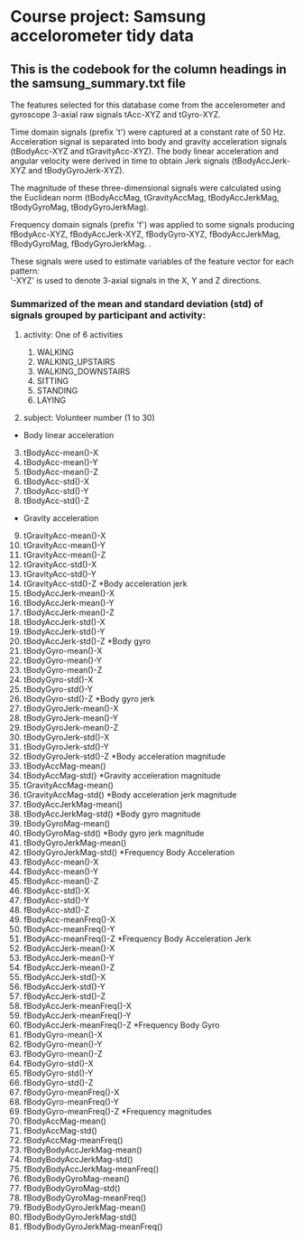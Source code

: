 # Course project: Samsung accelorometer tidy data

## This is the codebook for the column headings in the samsung_summary.txt file

The features selected for this database come from the accelerometer and gyroscope 3-axial raw signals tAcc-XYZ and tGyro-XYZ. 

Time domain signals (prefix 't') were captured at a constant rate of 50 Hz. 
Acceleration signal is separated into body and gravity acceleration signals (tBodyAcc-XYZ and tGravityAcc-XYZ). 
The body linear acceleration and angular velocity were derived in time to obtain Jerk signals 
(tBodyAccJerk-XYZ and tBodyGyroJerk-XYZ). 

The magnitude of these three-dimensional signals were calculated using the Euclidean norm 
(tBodyAccMag, tGravityAccMag, tBodyAccJerkMag, tBodyGyroMag, tBodyGyroJerkMag). 

Frequency domain signals (prefix 'f') was applied to some signals producing 
fBodyAcc-XYZ, fBodyAccJerk-XYZ, fBodyGyro-XYZ, fBodyAccJerkMag, fBodyGyroMag, fBodyGyroJerkMag. . 

These signals were used to estimate variables of the feature vector for each pattern:  
'-XYZ' is used to denote 3-axial signals in the X, Y and Z directions.


### Summarized of the mean and standard deviation (std) of signals grouped by participant and activity:

1.	activity: One of 6 activities
    1. WALKING
    2. WALKING_UPSTAIRS
    3. WALKING_DOWNSTAIRS
    4. SITTING
    5. STANDING
    6. LAYING
                
2.	subject:  Volunteer number (1 to 30)
* Body linear acceleration
3.	tBodyAcc-mean()-X 
4.	tBodyAcc-mean()-Y
5.	tBodyAcc-mean()-Z
6.	tBodyAcc-std()-X
7.	tBodyAcc-std()-Y
8.	tBodyAcc-std()-Z
* Gravity acceleration
9.	tGravityAcc-mean()-X
10.	tGravityAcc-mean()-Y
11.	tGravityAcc-mean()-Z
12.	tGravityAcc-std()-X
13.	tGravityAcc-std()-Y
14.	tGravityAcc-std()-Z
*Body acceleration jerk
15.	tBodyAccJerk-mean()-X
16.	tBodyAccJerk-mean()-Y
17.	tBodyAccJerk-mean()-Z
18.	tBodyAccJerk-std()-X
19.	tBodyAccJerk-std()-Y
20.	tBodyAccJerk-std()-Z
*Body gyro 
21.	tBodyGyro-mean()-X
22.	tBodyGyro-mean()-Y
23.	tBodyGyro-mean()-Z
24.	tBodyGyro-std()-X
25.	tBodyGyro-std()-Y
26.	tBodyGyro-std()-Z
*Body gyro jerk
27.	tBodyGyroJerk-mean()-X
28.	tBodyGyroJerk-mean()-Y
29.	tBodyGyroJerk-mean()-Z
30.	tBodyGyroJerk-std()-X
31.	tBodyGyroJerk-std()-Y
32.	tBodyGyroJerk-std()-Z
*Body acceleration magnitude
33.	tBodyAccMag-mean()
34.	tBodyAccMag-std()
*Gravity acceleration magnitude
35.	tGravityAccMag-mean()
36.	tGravityAccMag-std()
*Body acceleration jerk magnitude
37.	tBodyAccJerkMag-mean()
38.	tBodyAccJerkMag-std()
*Body gyro magnitude
39.	tBodyGyroMag-mean()
40.	tBodyGyroMag-std()
*Body gyro jerk magnitude
41.	tBodyGyroJerkMag-mean()
42.	tBodyGyroJerkMag-std()
*Frequency Body Acceleration 
43.	fBodyAcc-mean()-X
44.	fBodyAcc-mean()-Y
45.	fBodyAcc-mean()-Z
46.	fBodyAcc-std()-X
47.	fBodyAcc-std()-Y
48.	fBodyAcc-std()-Z 
49.	fBodyAcc-meanFreq()-X
50.	fBodyAcc-meanFreq()-Y
51.	fBodyAcc-meanFreq()-Z
*Frequency Body Acceleration Jerk
52.	fBodyAccJerk-mean()-X
53.	fBodyAccJerk-mean()-Y
54.	fBodyAccJerk-mean()-Z
55.	fBodyAccJerk-std()-X
56.	fBodyAccJerk-std()-Y
57.	fBodyAccJerk-std()-Z
58.	fBodyAccJerk-meanFreq()-X
59.	fBodyAccJerk-meanFreq()-Y
60.	fBodyAccJerk-meanFreq()-Z
*Frequency Body Gyro 
61.	fBodyGyro-mean()-X
62.	fBodyGyro-mean()-Y
63.	fBodyGyro-mean()-Z
64.	fBodyGyro-std()-X
65.	fBodyGyro-std()-Y
66.	fBodyGyro-std()-Z
67.	fBodyGyro-meanFreq()-X
68.	fBodyGyro-meanFreq()-Y
69.	fBodyGyro-meanFreq()-Z
*Frequency magnitudes
70.	fBodyAccMag-mean()
71.	fBodyAccMag-std()
72.	fBodyAccMag-meanFreq()
73.	fBodyBodyAccJerkMag-mean()
74.	fBodyBodyAccJerkMag-std()
75.	fBodyBodyAccJerkMag-meanFreq()
76.	fBodyBodyGyroMag-mean()
77.	fBodyBodyGyroMag-std()
78.	fBodyBodyGyroMag-meanFreq()
79.	fBodyBodyGyroJerkMag-mean()
80.	fBodyBodyGyroJerkMag-std()
81.	fBodyBodyGyroJerkMag-meanFreq()

